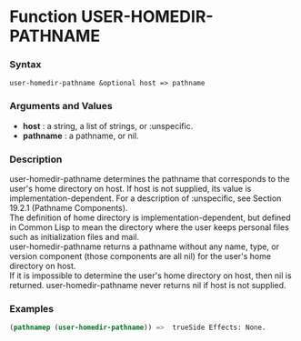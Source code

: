 <!-- Generated on 05/10/2020 by https://github.com/anto2oo/clhs-evolved -->

# Function USER-HOMEDIR-PATHNAME

### Syntax
`user-homedir-pathname &optional host => pathname`  


### Arguments and Values
- **host** : a string, a list of strings, or :unspecific.   
- **pathname** : a pathname, or nil.   


### Description
user-homedir-pathname determines the pathname that corresponds to the user's home directory on host. If host is not supplied, its value is implementation-dependent.  For a description of :unspecific, see Section 19.2.1 (Pathname Components).  
The definition of home directory is implementation-dependent, but defined in Common Lisp to mean the directory where the user keeps personal files such as initialization files and mail.  
user-homedir-pathname returns a pathname without any name, type, or version component (those components are all nil) for the user's home directory on host.  
If it is impossible to determine the user's home directory on host, then nil is returned. user-homedir-pathname never returns nil if host is not supplied.



### Examples
```lisp 
(pathnamep (user-homedir-pathname)) =>  trueSide Effects: None.
```
